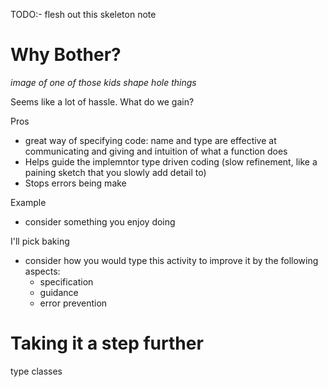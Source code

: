 TODO:- flesh out this skeleton note

# Why Bother?

*image of one of those kids shape hole things*

Seems like a lot of hassle. What do we gain?

Pros
  - great way of specifying code:
      name and type are effective at communicating and giving and intuition of what a function does
  - Helps guide the implemntor
      type driven coding (slow refinement, like a paining sketch that you slowly add detail to)
  - Stops errors being make

Example
  - consider something you enjoy doing

I'll pick baking

  - consider how you would type this activity to improve it by the following aspects:
    * specification
    * guidance
    * error prevention

# Taking it a step further

type classes
